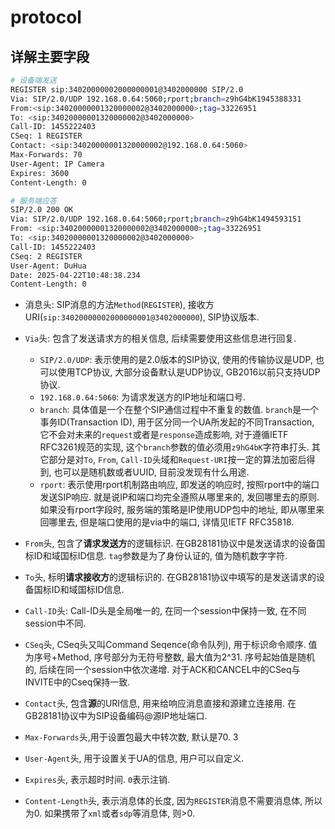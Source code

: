 # protocol

## 详解主要字段

```sh
# 设备端发送
REGISTER sip:34020000002000000001@3402000000 SIP/2.0
Via: SIP/2.0/UDP 192.168.0.64:5060;rport;branch=z9hG4bK1945388331
From:<sip:34020000001320000002@3402000000>;tag=33226951
To: <sip:34020000001320000002@3402000000>
Call-ID: 1455222403
CSeq: 1 REGISTER
Contact: <sip:34020000001320000002@192.168.0.64:5060>
Max-Forwards: 70
User-Agent: IP Camera
Expires: 3600
Content-Length: 0

# 服务端应答
SIP/2.0 200 OK
Via: SIP/2.0/UDP 192.168.0.64:5060;rport;branch=z9hG4bK1494593151
From: <sip:34020000001320000002@3402000000>;tag=33226951
To: <sip:34020000001320000002@3402000000>
Call-ID: 1455222403
CSeq: 2 REGISTER
User-Agent: DuHua
Date: 2025-04-22T10:48:38.234
Content-Length: 0
```

- 消息头: SIP消息的方法`Method`(`REGISTER`), 接收方URI(`sip:34020000002000000001@3402000000`), SIP协议版本.

- `Via`头: 包含了发送请求方的相关信息, 后续需要使用这些信息进行回复.
  - `SIP/2.0/UDP`: 表示使用的是2.0版本的SIP协议, 使用的传输协议是UDP, 也可以使用TCP协议, 大部分设备默认是UDP协议, GB2016以前只支持UDP协议.
  - `192.168.0.64:5060`: 为请求发送方的IP地址和端口号.
  - `branch`: 具体值是一个在整个SIP通信过程中不重复的数值. `branch`是一个事务ID(Transaction ID), 用于区分同一个UA所发起的不同Transaction, 它不会对未来的`request`或者是`response`造成影响, 对于遵循IETF RFC3261规范的实现, 这个`branch`参数的值必须用`z9hG4bK`字符串打头. 其它部分是对`To`, `From`, `Call-ID`头域和`Request-URI`按一定的算法加密后得到, 也可以是随机数或者UUID, 目前没发现有什么用途.
  - `rport`: 表示使用rport机制路由响应, 即发送的响应时, 按照rport中的端口发送SIP响应. 就是说IP和端口均完全遵照从哪里来的, 发回哪里去的原则. 如果没有rport字段时, 服务端的策略是IP使用UDP包中的地址, 即从哪里来回哪里去, 但是端口使用的是via中的端口, 详情见IETF RFC35818.

- `From`头, 包含了**请求发送方**的逻辑标识. 在GB28181协议中是发送请求的设备国标ID和域国标ID信息. `tag`参数是为了身份认证的, 值为随机数字字符.

- `To`头, 标明**请求接收方**的逻辑标识的. 在GB28181协议中填写的是发送请求的设备国标ID和域国标ID信息.

- `Call-ID`头: Call-ID头是全局唯一的, 在同一个session中保持一致, 在不同session中不同.

- `CSeq`头, CSeq头又叫Command Seqence(命令队列), 用于标识命令顺序. 值为序号+Method, 序号部分为无符号整数, 最大值为2^31. 序号起始值是随机的, 后续在同一个session中依次递增. 对于ACK和CANCEL中的CSeq与INVITE中的Cseq保持一致.

- `Contact`头, 包含**源**的URI信息, 用来给响应消息直接和源建立连接用. 在GB28181协议中为SIP设备编码@源IP地址端口.

- `Max-Forwards`头,用于设置包最大中转次数, 默认是70.
3
- `User-Agent`头, 用于设置关于UA的信息, 用户可以自定义.

- `Expires`头, 表示超时时间. `0`表示注销.

- `Content-Length`头, 表示消息体的长度, 因为`REGISTER`消息不需要消息体, 所以为0. 如果携带了`xml`或者`sdp`等消息体, 则>0.
